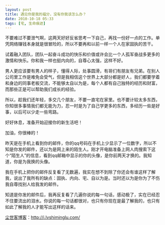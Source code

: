 ```yaml
---
layout: post
title: 遇见你是我的福分，没有你我该怎么办？
date: 2010-10-18 05:33
tags: [宅, 生命痕迹]
---
```

不要难过不要泄气啊，这两天好好反省思考一下自己，再找一份好一点的工作。单凭网络赚钱本身就是很冒险的，所以不要再和以前一样一个人在家固执的苦干。

试着融入团队，团队一起奋斗成功的快乐和价值或许会比一个人孤军奋战多更多的激情和快乐。你和我一样也挺内向的，自尊心太强，这样不好。

男人更应该要有男人的样子，懂得人际，处事圆滑，有哥们有朋友有兄弟。在别人公司里工作是难免会受气，但是我相信这个世界上大部分都是好人，我们都要学着和身边的同事老板交流，不能够太自以为是，每个人都有自己独特的经历和财富，而那些正是可以帮助我们成长的经验。

所以，趁我们还年轻，多交几个朋友，不要一直宅在家里。也不要计较太多东西，你知很多事情我们都无能为力，忍一时是为了自己学更多的东西，多经历一些是好事，以后可以少走一些弯路。

好好休息，准备开始迎接你的新生活吧！

加油，你很棒的！

昨天是在手机上看到你的邮件，你的qq号码在手机上少显示了一位数字，所以不知是你发的邮件，还以为是网上来的陌生人。刚才开电脑准备上网人肉搜索下这个“陌生人”的信息，看到qq邮箱中显示的你的头像，是你前两天才换的。我知道，你是为我换的头像。

我在手机上把你的邮件反复看了无数遍，我实在想不到除了你还会有谁这样了解我，说出了我所有的缺点：固执、内向、宅、自以为是。当时还以为是你为了不伤我自尊找别人给我发的邮件。

知道是你发的邮件后，我再反复看了几遍你说的每一句话，感动极了，实在已经忍不住要流出的泪水。你说的每一句话都很对，也只有你现在是最了解我的，也只有如此了解我的人才能写出这样的话来。

<a href="http://i.lvshiminglu.com/">尘世客博客</a>：<a href="http://i.lvshiminglu.com/">http://i.lvshiminglu.com/</a>


